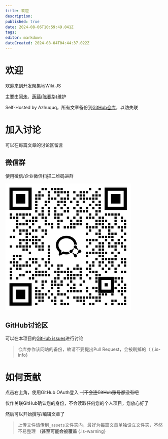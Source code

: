 ```yaml
---
title: 欢迎
description: 
published: true
date: 2024-08-06T10:59:49.041Z
tags: 
editor: markdown
dateCreated: 2024-08-04T04:44:37.022Z
---
```


# 欢迎

欢迎来到开发聚集地Wiki.JS

主要由[阿朱](https://github.com/azhuquq)、[蒟蒻(陈春华)](https://github.com/san12341)维护

Self-Hosted by Azhuquq，所有文章备份到[GitHub仓库](https://github.com/azhuquq/wiki)，以防失联

# 加入讨论

可以在每篇文章的讨论区留言

## 微信群

使用微信/企业微信扫描二维码进群

![contact_me_qr.png](/_assets/contact_me_qr.png)

## GitHub讨论区

可以在本项目的[GitHub issues](https://github.com/azhuquq/wiki/issues)进行讨论

> 仓库亦作该网站的备份，故请不要提出Pull Request，会被刷掉的（
{.is-info}

# 如何贡献

点击右上角，使用GitHub OAuth登入 ~~（不会连GitHub账号都没有吧~~

仅作关联GitHub确认您的身份，不会读取任何您的个人项目，您放心好了

然后可以开始撰写/编辑文章了

> 上传文件请传到`_assets`文件夹内，最好为每篇文章单独设立文件夹，不然不易整理 **（甚至可能会被覆盖**
{.is-warning}